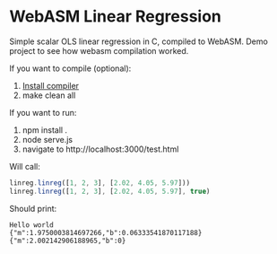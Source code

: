 WebASM Linear Regression
========================

Simple scalar OLS linear regression in C, compiled to WebASM. Demo project to see how webasm compilation worked.

If you want to compile (optional):

1. [Install compiler](https://emscripten.org/docs/getting_started/downloads.html)
2. make clean all

If you want to run:
1. npm install .
2. node serve.js
3. navigate to http://localhost:3000/test.html

Will call:
```javascript
linreg.linreg([1, 2, 3], [2.02, 4.05, 5.97]))
linreg.linreg([1, 2, 3], [2.02, 4.05, 5.97], true)
```

Should print:
```
Hello world
{"m":1.9750003814697266,"b":0.06333541870117188}
{"m":2.002142906188965,"b":0}
```
